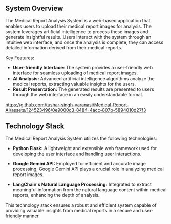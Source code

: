## System Overview

The Medical Report Analysis System is a web-based application that enables users to upload their medical report images for analysis. The system leverages artificial intelligence to process these images and generate insightful results. Users interact with the system through an intuitive web interface, and once the analysis is complete, they can access detailed information derived from their medical reports.

Key Features:
- **User-friendly Interface:** The system provides a user-friendly web interface for seamless uploading of medical report images.
- **AI Analysis:** Advanced artificial intelligence algorithms analyze the medical reports, extracting valuable insights for the users.
- **Result Presentation:** The generated results are presented to users through the web interface in an easily understandable format.

https://github.com/tushar-singh-varanasi/Medical-Report-AI/assets/124523496/0e9000c3-8484-4acc-807b-5894010d27f3



## Technology Stack

The Medical Report Analysis System utilizes the following technologies:

- **Python Flask:** A lightweight and extensible web framework used for developing the user interface and handling user interactions.

- **Google Gemini API:** Employed for efficient and accurate image processing, Google Gemini API plays a crucial role in analyzing medical report images.

- **LangChain's Natural Language Processing:** Integrated to extract meaningful information from the natural language content within medical reports, enhancing the depth of analysis.

This technology stack ensures a robust and efficient system capable of providing valuable insights from medical reports in a secure and user-friendly manner.
